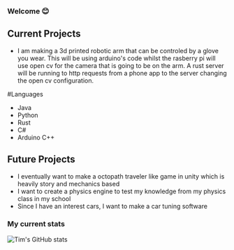 ### Welcome 😊


## Current Projects
<ul>
    <li>I am making a 3d printed robotic arm that can be controled by a glove you wear. This will be using arduino's code whilst the rasberry pi will use open cv for the camera that is going to be on the arm. A rust server will be running to http requests from a phone app to the server changing the open cv configuration.
</ul>

#Languages
<ul>
    <li>Java
    <li>Python
    <li>Rust
    <li>C#
    <li>Arduino C++
</ul>


## Future Projects
<ul>
    <li>I eventually want to make a octopath traveler like game in unity which is heavily story and mechanics based
    <li>I want to create a physics engine to test my knowledge from my physics class in my school
    <li>Since I have an interest cars, I want to make a car tuning software 
</ul>




### My current stats
![Tim's GitHub stats](https://github-readme-stats.vercel.app/api?username=ecume&show_icons=true&theme=tokyonight)
